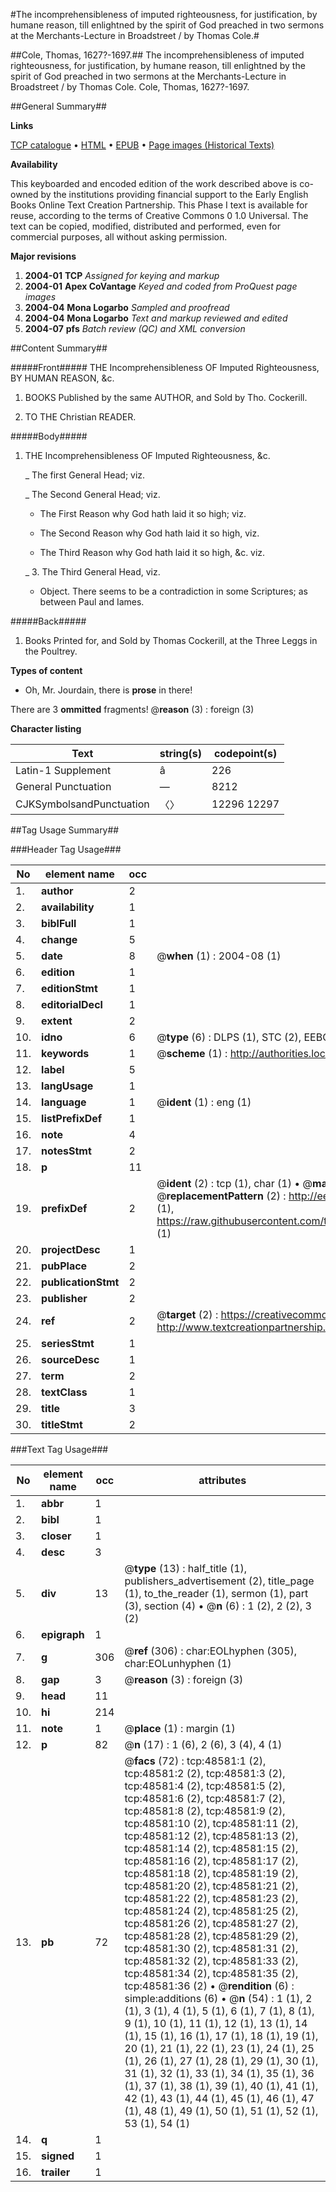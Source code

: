 #The incomprehensibleness of imputed righteousness, for justification, by humane reason, till enlightned by the spirit of God preached in two sermons at the Merchants-Lecture in Broadstreet / by Thomas Cole.#

##Cole, Thomas, 1627?-1697.##
The incomprehensibleness of imputed righteousness, for justification, by humane reason, till enlightned by the spirit of God preached in two sermons at the Merchants-Lecture in Broadstreet / by Thomas Cole.
Cole, Thomas, 1627?-1697.

##General Summary##

**Links**

[TCP catalogue](http://www.ota.ox.ac.uk/tcp/)  • 
[HTML](http://tei.it.ox.ac.uk/tcp/Texts-HTML/free/A33/A33724.html)  • 
[EPUB](http://tei.it.ox.ac.uk/tcp/Texts-EPUB/free/A33/A33724.epub) • 
[Page images (Historical Texts)](https://data.historicaltexts.jisc.ac.uk/view?pubId=eebo-11751081e&pageId=eebo-11751081e-48581-1)

**Availability**

This keyboarded and encoded edition of the
	       work described above is co-owned by the institutions
	       providing financial support to the Early English Books
	       Online Text Creation Partnership. This Phase I text is
	       available for reuse, according to the terms of Creative
	       Commons 0 1.0 Universal. The text can be copied,
	       modified, distributed and performed, even for
	       commercial purposes, all without asking permission.

**Major revisions**

1. __2004-01__ __TCP__ *Assigned for keying and markup*
1. __2004-01__ __Apex CoVantage__ *Keyed and coded from ProQuest page images*
1. __2004-04__ __Mona Logarbo__ *Sampled and proofread*
1. __2004-04__ __Mona Logarbo__ *Text and markup reviewed and edited*
1. __2004-07__ __pfs__ *Batch review (QC) and XML conversion*

##Content Summary##

#####Front#####
THE Incomprehensibleness OF Imputed Righteousness, BY HUMAN REASON, &c.
1. BOOKS Published by the same AUTHOR, and Sold by Tho. Cockerill.

1. TO THE Christian READER.

#####Body#####

1. THE Incomprehensibleness OF Imputed Righteousness, &c.

    _ The first General Head; viz.

    _ The Second General Head; viz.

      * The First Reason why God hath laid it so high; viz.

      * The Second Reason why God hath laid it so high, viz.

      * The Third Reason why God hath laid it so high, &c. viz.

    _ 3. The Third General Head, viz.

      * Object. There seems to be a contradiction in some Scriptures; as between Paul and Iames.

#####Back#####

1. Books Printed for, and Sold by Thomas Cockerill, at the Three Leggs in the Poultrey.

**Types of content**

  * Oh, Mr. Jourdain, there is **prose** in there!

There are 3 **ommitted** fragments! 
 @__reason__ (3) : foreign (3)

**Character listing**


|Text|string(s)|codepoint(s)|
|---|---|---|
|Latin-1 Supplement|â|226|
|General Punctuation|—|8212|
|CJKSymbolsandPunctuation|〈〉|12296 12297|

##Tag Usage Summary##

###Header Tag Usage###

|No|element name|occ|attributes|
|---|---|---|---|
|1.|__author__|2||
|2.|__availability__|1||
|3.|__biblFull__|1||
|4.|__change__|5||
|5.|__date__|8| @__when__ (1) : 2004-08 (1)|
|6.|__edition__|1||
|7.|__editionStmt__|1||
|8.|__editorialDecl__|1||
|9.|__extent__|2||
|10.|__idno__|6| @__type__ (6) : DLPS (1), STC (2), EEBO-CITATION (1), OCLC (1), VID (1)|
|11.|__keywords__|1| @__scheme__ (1) : http://authorities.loc.gov/ (1)|
|12.|__label__|5||
|13.|__langUsage__|1||
|14.|__language__|1| @__ident__ (1) : eng (1)|
|15.|__listPrefixDef__|1||
|16.|__note__|4||
|17.|__notesStmt__|2||
|18.|__p__|11||
|19.|__prefixDef__|2| @__ident__ (2) : tcp (1), char (1)  •  @__matchPattern__ (2) : ([0-9\-]+):([0-9IVX]+) (1), (.+) (1)  •  @__replacementPattern__ (2) : http://eebo.chadwyck.com/downloadtiff?vid=$1&page=$2 (1), https://raw.githubusercontent.com/textcreationpartnership/Texts/master/tcpchars.xml#$1 (1)|
|20.|__projectDesc__|1||
|21.|__pubPlace__|2||
|22.|__publicationStmt__|2||
|23.|__publisher__|2||
|24.|__ref__|2| @__target__ (2) : https://creativecommons.org/publicdomain/zero/1.0/ (1), http://www.textcreationpartnership.org/docs/. (1)|
|25.|__seriesStmt__|1||
|26.|__sourceDesc__|1||
|27.|__term__|2||
|28.|__textClass__|1||
|29.|__title__|3||
|30.|__titleStmt__|2||


###Text Tag Usage###

|No|element name|occ|attributes|
|---|---|---|---|
|1.|__abbr__|1||
|2.|__bibl__|1||
|3.|__closer__|1||
|4.|__desc__|3||
|5.|__div__|13| @__type__ (13) : half_title (1), publishers_advertisement (2), title_page (1), to_the_reader (1), sermon (1), part (3), section (4)  •  @__n__ (6) : 1 (2), 2 (2), 3 (2)|
|6.|__epigraph__|1||
|7.|__g__|306| @__ref__ (306) : char:EOLhyphen (305), char:EOLunhyphen (1)|
|8.|__gap__|3| @__reason__ (3) : foreign (3)|
|9.|__head__|11||
|10.|__hi__|214||
|11.|__note__|1| @__place__ (1) : margin (1)|
|12.|__p__|82| @__n__ (17) : 1 (6), 2 (6), 3 (4), 4 (1)|
|13.|__pb__|72| @__facs__ (72) : tcp:48581:1 (2), tcp:48581:2 (2), tcp:48581:3 (2), tcp:48581:4 (2), tcp:48581:5 (2), tcp:48581:6 (2), tcp:48581:7 (2), tcp:48581:8 (2), tcp:48581:9 (2), tcp:48581:10 (2), tcp:48581:11 (2), tcp:48581:12 (2), tcp:48581:13 (2), tcp:48581:14 (2), tcp:48581:15 (2), tcp:48581:16 (2), tcp:48581:17 (2), tcp:48581:18 (2), tcp:48581:19 (2), tcp:48581:20 (2), tcp:48581:21 (2), tcp:48581:22 (2), tcp:48581:23 (2), tcp:48581:24 (2), tcp:48581:25 (2), tcp:48581:26 (2), tcp:48581:27 (2), tcp:48581:28 (2), tcp:48581:29 (2), tcp:48581:30 (2), tcp:48581:31 (2), tcp:48581:32 (2), tcp:48581:33 (2), tcp:48581:34 (2), tcp:48581:35 (2), tcp:48581:36 (2)  •  @__rendition__ (6) : simple:additions (6)  •  @__n__ (54) : 1 (1), 2 (1), 3 (1), 4 (1), 5 (1), 6 (1), 7 (1), 8 (1), 9 (1), 10 (1), 11 (1), 12 (1), 13 (1), 14 (1), 15 (1), 16 (1), 17 (1), 18 (1), 19 (1), 20 (1), 21 (1), 22 (1), 23 (1), 24 (1), 25 (1), 26 (1), 27 (1), 28 (1), 29 (1), 30 (1), 31 (1), 32 (1), 33 (1), 34 (1), 35 (1), 36 (1), 37 (1), 38 (1), 39 (1), 40 (1), 41 (1), 42 (1), 43 (1), 44 (1), 45 (1), 46 (1), 47 (1), 48 (1), 49 (1), 50 (1), 51 (1), 52 (1), 53 (1), 54 (1)|
|14.|__q__|1||
|15.|__signed__|1||
|16.|__trailer__|1||
